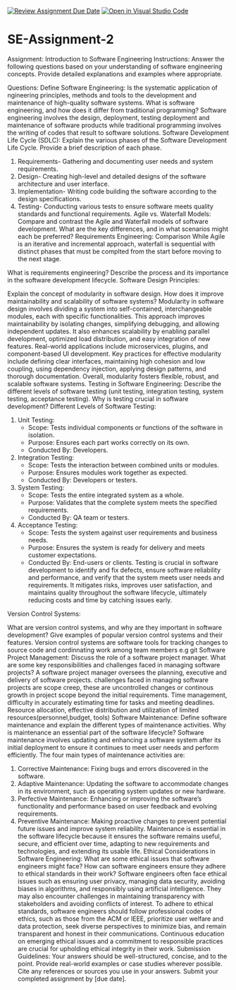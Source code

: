 [![Review Assignment Due Date](https://classroom.github.com/assets/deadline-readme-button-22041afd0340ce965d47ae6ef1cefeee28c7c493a6346c4f15d667ab976d596c.svg)](https://classroom.github.com/a/-ucQIGTc)
[![Open in Visual Studio Code](https://classroom.github.com/assets/open-in-vscode-2e0aaae1b6195c2367325f4f02e2d04e9abb55f0b24a779b69b11b9e10269abc.svg)](https://classroom.github.com/online_ide?assignment_repo_id=15269780&assignment_repo_type=AssignmentRepo)
# SE-Assignment-2
Assignment: Introduction to Software Engineering
Instructions:
Answer the following questions based on your understanding of software engineering concepts. Provide detailed explanations and examples where appropriate.

Questions:
Define Software Engineering:
Is the systematic application of ngineering principles, methods and tools to the development and maintenance of high-quality software systems.
What is software engineering, and how does it differ from traditional programming? Software engineering involves the design, deployment, testing deployment and maintenance of software products while traditional programming involves the writing of codes that result to software solutions.
Software Development Life Cycle (SDLC):
Explain the various phases of the Software Development Life Cycle. Provide a brief description of each phase.
1. Requirements- Gathering and documenting user needs and system requirements.
2. Design- Creating high-level and detailed designs of the software architecture and user interface.
3. Implementation- Writing code building the software according to the design specifications.
4. Testing- Conducting various tests to ensure software meets quality standards and functional requirements.
Agile vs. Waterfall Models:
Compare and contrast the Agile and Waterfall models of software development. What are the key differences, and in what scenarios might each be preferred?
Requirements Engineering: Comparison While Agile is an iterative and incremental approach, waterfall is sequential with distinct phases that must be complted from the start before moving to the next stage.

What is requirements engineering? Describe the process and its importance in the software development lifecycle.
Software Design Principles:

Explain the concept of modularity in software design. How does it improve maintainability and scalability of software systems?
Modularity in software design involves dividing a system into self-contained, interchangeable modules, each with specific functionalities. This approach improves maintainability by isolating changes, simplifying debugging, and allowing independent updates. It also enhances scalability by enabling parallel development, optimized load distribution, and easy integration of new features. Real-world applications include microservices, plugins, and component-based UI development. Key practices for effective modularity include defining clear interfaces, maintaining high cohesion and low coupling, using dependency injection, applying design patterns, and thorough documentation. Overall, modularity fosters flexible, robust, and scalable software systems.
Testing in Software Engineering:
Describe the different levels of software testing (unit testing, integration testing, system testing, acceptance testing). Why is testing crucial in software development?
Different Levels of Software Testing:
1. Unit Testing:
   - Scope: Tests individual components or functions of the software in isolation.
   - Purpose: Ensures each part works correctly on its own.
   - Conducted By: Developers.
2. Integration Testing:
   - Scope: Tests the interaction between combined units or modules.
   - Purpose: Ensures modules work together as expected.
   - Conducted By: Developers or testers.
3. System Testing:
   - Scope: Tests the entire integrated system as a whole.
   - Purpose: Validates that the complete system meets the specified requirements.
   - Conducted By: QA team or testers.
4. Acceptance Testing:
   - Scope: Tests the system against user requirements and business needs.
   - Purpose: Ensures the system is ready for delivery and meets customer expectations.
   - Conducted By: End-users or clients.
Testing is crucial in software development to identify and fix defects, ensure software reliability and performance, and verify that the system meets user needs and requirements. It mitigates risks, improves user satisfaction, and maintains quality throughout the software lifecycle, ultimately reducing costs and time by catching issues early.

Version Control Systems:

What are version control systems, and why are they important in software development? Give examples of popular version control systems and their features.
Version control systems are software tools for tracking changes to source code and cordinnating work among team members e.g git
Software Project Management:
Discuss the role of a software project manager. What are some key responsibilities and challenges faced in managing software projects?
A software project manager oversees the planning, executive and delivery of software projects. challenges faced in managing software projects are scope creep, these are uncontrolled changes or continous growth in project scope beyond the initial requirements. Time management, difficulty in accurately estimating time for tasks and meeting deadlines. Resource allocation, effective distribution and utilization of limited resources(personnel,budget, tools)
Software Maintenance:
Define software maintenance and explain the different types of maintenance activities. Why is maintenance an essential part of the software lifecycle?
Software maintenance involves updating and enhancing a software system after its initial deployment to ensure it continues to meet user needs and perform efficiently. The four main types of maintenance activities are:

1. Corrective Maintenance: Fixing bugs and errors discovered in the software.
2. Adaptive Maintenance: Updating the software to accommodate changes in its environment, such as operating system updates or new hardware.
3. Perfective Maintenance: Enhancing or improving the software’s functionality and performance based on user feedback and evolving requirements.
4. Preventive Maintenance: Making proactive changes to prevent potential future issues and improve system reliability.
Maintenance is essential in the software lifecycle because it ensures the software remains useful, secure, and efficient over time, adapting to new requirements and technologies, and extending its usable life.
Ethical Considerations in Software Engineering:
What are some ethical issues that software engineers might face? How can software engineers ensure they adhere to ethical standards in their work?
Software engineers often face ethical issues such as ensuring user privacy, managing data security, avoiding biases in algorithms, and responsibly using artificial intelligence. They may also encounter challenges in maintaining transparency with stakeholders and avoiding conflicts of interest. To adhere to ethical standards, software engineers should follow professional codes of ethics, such as those from the ACM or IEEE, prioritize user welfare and data protection, seek diverse perspectives to minimize bias, and remain transparent and honest in their communications. Continuous education on emerging ethical issues and a commitment to responsible practices are crucial for upholding ethical integrity in their work.
Submission Guidelines:
Your answers should be well-structured, concise, and to the point.
Provide real-world examples or case studies wherever possible.
Cite any references or sources you use in your answers.
Submit your completed assignment by [due date].
